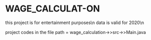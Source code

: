 # WAGE_CALCULAT-ON
this project is for entertainment purposes\n
data is valid for 2020\n

project codes in the file path = wage_calculation->>src->>Main.java
